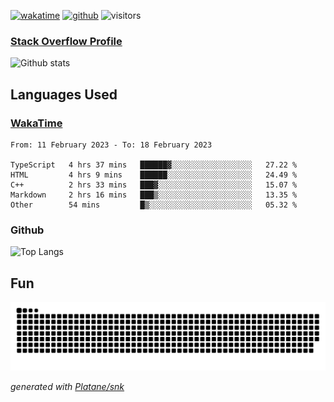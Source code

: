 [![wakatime](https://wakatime.com/badge/user/82c377cd-a54c-404c-b7df-177b313ca539.svg)](https://wakatime.com/@82c377cd-a54c-404c-b7df-177b313ca539)
[![github](https://img.shields.io/github/followers/xinthose?logo=github&style=plastic)](https://github.com/alanhamlett?tab=followers)
![visitors](https://visitor-badge.glitch.me/badge?page_id=xinthose&left_color=green&right_color=red)
### [Stack Overflow Profile](https://stackoverflow.com/users/4056146/xinthose)

![Github stats](https://github-readme-stats.vercel.app/api?username=xinthose&show_icons=true&theme=radical&count_private=true)

## Languages Used

### [WakaTime](https://wakatime.com/)
<!--START_SECTION:waka-->

```text
From: 11 February 2023 - To: 18 February 2023

TypeScript   4 hrs 37 mins   ██████▓░░░░░░░░░░░░░░░░░░   27.22 %
HTML         4 hrs 9 mins    ██████░░░░░░░░░░░░░░░░░░░   24.49 %
C++          2 hrs 33 mins   ███▓░░░░░░░░░░░░░░░░░░░░░   15.07 %
Markdown     2 hrs 16 mins   ███▒░░░░░░░░░░░░░░░░░░░░░   13.35 %
Other        54 mins         █▒░░░░░░░░░░░░░░░░░░░░░░░   05.32 %
```

<!--END_SECTION:waka-->

### Github

![Top Langs](https://github-readme-stats.vercel.app/api/top-langs/?username=xinthose)

## Fun
![github contribution grid snake animation](https://raw.githubusercontent.com/xinthose/xinthose/output/github-contribution-grid-snake.svg)

_generated with [Platane/snk](https://github.com/Platane/snk)_
